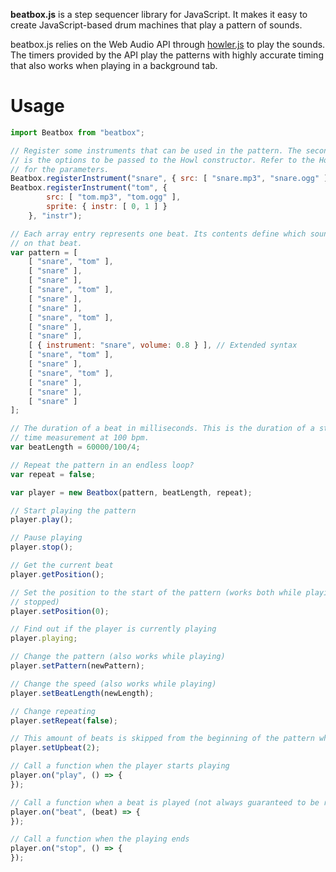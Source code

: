 __beatbox.js__ is a step sequencer library for JavaScript. It makes it easy to
create JavaScript-based drum machines that play a pattern of sounds.

beatbox.js relies on the Web Audio API through
[howler.js](https://github.com/goldfire/howler.js) to play the sounds. The
timers provided by the API play the patterns with highly accurate timing that
also works when playing in a background tab.


Usage
=====

```javascript
import Beatbox from "beatbox";

// Register some instruments that can be used in the pattern. The second parameter
// is the options to be passed to the Howl constructor. Refer to the Howler doc
// for the parameters.
Beatbox.registerInstrument("snare", { src: [ "snare.mp3", "snare.ogg" ] });
Beatbox.registerInstrument("tom", {
        src: [ "tom.mp3", "tom.ogg" ],
        sprite: { instr: [ 0, 1 ] }
    }, "instr");

// Each array entry represents one beat. Its contents define which sounds are played
// on that beat.
var pattern = [
	[ "snare", "tom" ],
	[ "snare" ],
	[ "snare" ],
	[ "snare", "tom" ],
	[ "snare" ],
	[ "snare" ],
	[ "snare", "tom" ],
	[ "snare" ],
	[ "snare" ],
	[ { instrument: "snare", volume: 0.8 } ], // Extended syntax
	[ "snare", "tom" ],
	[ "snare" ],
	[ "snare", "tom" ],
	[ "snare" ],
	[ "snare" ],
	[ "snare" ]
];

// The duration of a beat in milliseconds. This is the duration of a stroke in 4/4
// time measurement at 100 bpm.
var beatLength = 60000/100/4;

// Repeat the pattern in an endless loop?
var repeat = false;

var player = new Beatbox(pattern, beatLength, repeat);

// Start playing the pattern
player.play();

// Pause playing
player.stop();

// Get the current beat
player.getPosition();

// Set the position to the start of the pattern (works both while playing and when
// stopped)
player.setPosition(0);

// Find out if the player is currently playing
player.playing;

// Change the pattern (also works while playing)
player.setPattern(newPattern);

// Change the speed (also works while playing)
player.setBeatLength(newLength);

// Change repeating
player.setRepeat(false);

// This amount of beats is skipped from the beginning of the pattern when repeating
player.setUpbeat(2);

// Call a function when the player starts playing
player.on("play", () => {
});

// Call a function when a beat is played (not always guaranteed to be run for each beat)
player.on("beat", (beat) => {
});

// Call a function when the playing ends
player.on("stop", () => {
});
```